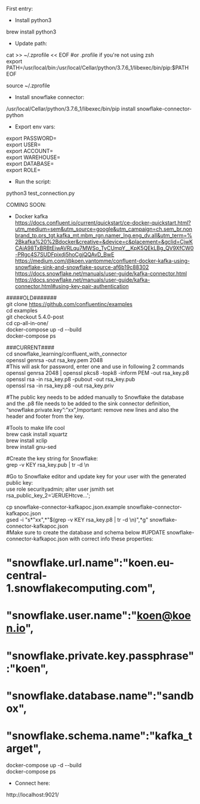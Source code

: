 First entry:    
    
- Install python3    
    
brew install python3    
    
- Update path:    
    
cat >> ~/.zprofile << EOF  #or .profile if you're not using zsh    
export PATH=/usr/local/bin:/usr/local/Cellar/python/3.7.6_1/libexec/bin/pip:\$PATH    
EOF    
    
source ~/.zprofile    
    
- Install snowflake connector:    
    
/usr/local/Cellar/python/3.7.6_1/libexec/bin/pip install snowflake-connector-python    
    
- Export env vars:    
    
export PASSWORD=    
export USER=    
export ACCOUNT=    
export WAREHOUSE=    
export DATABASE=    
export ROLE=    
    
- Run the script:    
    
python3 test_connection.py    
    
    
COMING SOON:    
    
- Docker kafka    
https://docs.confluent.io/current/quickstart/ce-docker-quickstart.html?utm_medium=sem&utm_source=google&utm_campaign=ch.sem_br.nonbrand_tp.prs_tgt.kafka_mt.mbm_rgn.namer_lng.eng_dv.all&utm_term=%2Bkafka%20%2Bdocker&creative=&device=c&placement=&gclid=CjwKCAiA98TxBRBtEiwAVRLqu7MWSo_TyCUmpY__KpK5QEkLBg_QV9XfCW0-PRgc4S7SUDFpixdj5hoCgjQQAvD_BwE    
https://medium.com/@koen.vantomme/confluent-docker-kafka-using-snowflake-sink-and-snowflake-source-af6b19c88302    
https://docs.snowflake.net/manuals/user-guide/kafka-connector.html    
https://docs.snowflake.net/manuals/user-guide/kafka-connector.html#using-key-pair-authentication    
    
#####OLD#######    
git clone https://github.com/confluentinc/examples    
cd examples    
git checkout 5.4.0-post    
cd cp-all-in-one/    
docker-compose up -d --build    
docker-compose ps    
    
###CURRENT####    
cd snowflake_learning/confluent_with_connector    
openssl genrsa -out rsa_key.pem 2048    
#This will ask for password, enter one and use in following 2 commands    
openssl genrsa 2048 | openssl pkcs8 -topk8 -inform PEM -out rsa_key.p8    
openssl rsa -in rsa_key.p8 -pubout -out rsa_key.pub    
openssl rsa -in rsa_key.p8 -out rsa_key.priv    
    
#The public key needs to be added manually to Snowflake the database and the .p8 file needs to be added to the sink connector definition, “snowflake.private.key”:”xx”,Important: remove new lines and also the header and footer from the key.    
    
#Tools to make life cool  
brew cask install xquartz  
brew install xclip  
brew install gnu-sed  
  
#Create the key string for Snowflake:  
grep -v KEY rsa_key.pub | tr -d \\n  
  
#Go to Snowflake editor and update key for your user with the generated public key:    
use role securityadmin;
alter user jsmith set rsa_public_key_2='JERUEHtcve…';    
    
cp snowflake-connector-kafkapoc.json.example snowflake-connector-kafkapoc.json  
gsed -i "s*\"xx\",*\"$(grep -v KEY rsa_key.p8 | tr -d \\n)\",*g" snowflake-connector-kafkapoc.json  
#Make sure to create the database and schema below
#UPDATE snowflake-connector-kafkapoc.json with correct info these properties:    
#    "snowflake.url.name":"koen.eu-central-1.snowflakecomputing.com",    
#    "snowflake.user.name":"koen@koen.io",    
#    "snowflake.private.key.passphrase":"koen",    
#    "snowflake.database.name":"sandbox",    
#    "snowflake.schema.name":"kafka_target",    
docker-compose up -d --build    
docker-compose ps    
    
- Connect here:    
    
http://localhost:9021/    
